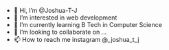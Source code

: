- 👋 Hi, I’m @Joshua-T-J
- 👀 I’m interested in web development
- 🌱 I’m currently learning B Tech in Computer Science
- 💞️ I’m looking to collaborate on ...
- 📫 How to reach me instagram @_joshua_t_j

<!---
Joshua-T-J/Joshua-T-J is a ✨ special ✨ repository because its `README.md` (this file) appears on your GitHub profile.
You can click the Preview link to take a look at your changes.
--->
